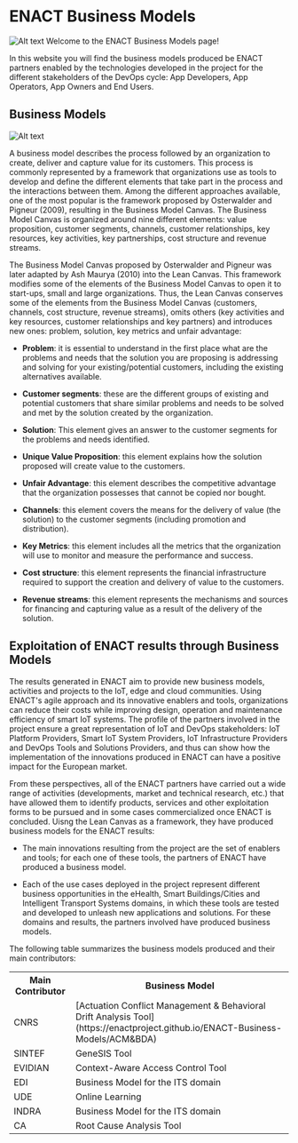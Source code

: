 # ENACT Business Models


![Alt text](https://github.com/enactproject/ENACTBusinessModel/blob/master/BusinessModels/Images/ENACT.png?raw=true "ENACT Logo")
Welcome to the ENACT Business Models page!

In this website you will find the business models produced be ENACT partners enabled by the technologies developed in the project for the different stakeholders of the DevOps cycle: App Developers, App Operators, App Owners and End Users.

## Business Models

![Alt text](https://github.com/enactproject/ENACTBusinessModel/blob/master/BusinessModels/Images/Canvas.png?raw=true "Lean Canvas")

A business model describes the process followed by an organization to create, deliver and capture value for its customers. This process is commonly represented by a framework that organizations use as tools to develop and define the different elements that take part in the process and the interactions between them. Among the different approaches available, one of the most popular is the framework proposed by Osterwalder and Pigneur (2009), resulting in the Business Model Canvas. The Business Model Canvas is organized around nine different elements: value proposition, customer segments, channels, customer relationships, key resources, key activities, key partnerships, cost structure and revenue streams.

The Business Model Canvas proposed by Osterwalder and Pigneur was later adapted by Ash Maurya (2010) into the Lean Canvas. This framework modifies some of the elements of the Business Model Canvas to open it to start-ups, small and large organizations. Thus, the Lean Canvas conserves some of the elements from the Business Model Canvas (customers, channels, cost structure, revenue streams), omits others (key activities and key resources, customer relationships and key partners) and introduces new ones: problem, solution, key metrics and unfair advantage:

* **Problem**: it is essential to understand in the first place what are the problems and needs that the solution you are proposing is addressing and solving for your existing/potential customers, including the existing alternatives available.

* **Customer segments**: these are the different groups of existing and potential customers that share similar problems and needs to be solved and met by the solution created by the organization.

* **Solution**: This element gives an answer to the customer segments for the problems and needs identified.

* **Unique Value Proposition**: this element explains how the solution proposed will create value to the customers.

* **Unfair Advantage**: this element describes the competitive advantage that the organization possesses that cannot be copied nor bought.

* **Channels**: this element covers the means for the delivery of value (the solution) to the customer segments (including promotion and distribution).

* **Key Metrics**: this element includes all the metrics that the organization will use to monitor and measure the performance and success.

* **Cost structure**: this element represents the financial infrastructure required to support the creation and delivery of value to the customers.

* **Revenue streams**: this element represents the mechanisms and sources for financing and capturing value as a result of the delivery of the solution.

## Exploitation of ENACT results through Business Models
The results generated in ENACT aim to provide new business models, activities and projects to the IoT, edge and cloud communities. Using ENACT's agile approach and its innovative enablers and tools, organizations can reduce their costs while improving design, operation and maintenance efficiency of smart IoT systems. The profile of the partners involved in the project ensure a great representation of IoT and DevOps stakeholders: IoT Platform Providers, Smart IoT System Providers, IoT Infrastructure Providers and DevOps Tools and Solutions Providers, and thus can show how the implementation of the innovations produced in ENACT can have a positive impact for the European market.

From these perspectives, all of the ENACT partners have carried out a wide range of activities (developments, market and technical research, etc.) that have allowed them to identify products, services and other exploitation forms to be pursued and in some cases commercialized once ENACT is concluded. Uisng the Lean Canvas as a framework, they have produced business models for the ENACT results: 

* The main innovations resulting from the project are the set of enablers and tools; for each one of these tools, the partners of ENACT have produced a business model.

* Each of the use cases deployed in the project represent different business opportunities in the eHealth, Smart Buildings/Cities and Intelligent Transport Systems domains, in which these tools are tested and developed to unleash new applications and solutions. For these domains and results, the partners involved have produced business models.

The following table summarizes the business models produced and their main contributors:

<table class="tg">
  <tr>
    <th class="tg-yw4l"><b>Main Contributor</b></th>
    <th class="tg-yw4l"><b>Business Model</b></th>
  </tr>
  <tr>
    <td class="tg-yw4l">CNRS</td>
    <td class="tg-yw4l">[Actuation Conflict Management & Behavioral Drift Analysis Tool](https://enactproject.github.io/ENACT-Business-Models/ACM&BDA)</td>
  </tr>
  <tr>
    <td class="tg-yw4l">SINTEF</td>
    <td class="tg-yw4l">GeneSIS Tool</td>
  </tr>
  <tr>
    <td class="tg-yw4l">EVIDIAN</td>
    <td class="tg-yw4l">Context-Aware Access Control Tool</td>
  </tr>
   <tr>
    <td class="tg-yw4l">EDI</td>
    <td class="tg-yw4l">Business Model for the ITS domain</td>
  </tr>
     <tr>
    <td class="tg-yw4l">UDE</td>
    <td class="tg-yw4l">Online Learning</td>
  </tr>
     <tr>
    <td class="tg-yw4l">INDRA</td>
    <td class="tg-yw4l">Business Model for the ITS domain</td>
  </tr>
     <tr>
    <td class="tg-yw4l">CA</td>
    <td class="tg-yw4l">Root Cause Analysis Tool</td>
  </tr>
</table>

